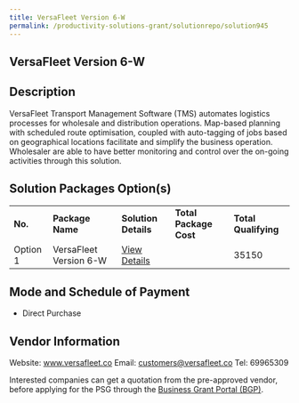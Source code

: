 ```yaml
---
title: VersaFleet Version 6-W
permalink: /productivity-solutions-grant/solutionrepo/solution945
---
```


## VersaFleet Version 6-W

## Description

VersaFleet Transport Management Software (TMS) automates logistics processes for wholesale and distribution operations. Map-based planning with scheduled route optimisation, coupled with auto-tagging of jobs based on geographical locations facilitate and simplify the business operation. Wholesaler are able to have better monitoring and control over the on-going activities through this solution. 

## Solution Packages Option(s)

<table>
<tr>
<td><b>No.</b></td>
<td><b>Package Name</b></td>
<td><b>Solution Details</b></td>
<td><b>Total Package Cost</b></td>
<td><b>Total Qualifying</b></td>
</tr>
<tr>
<td>Option 1</td>
<td>VersaFleet Version 6-W</td>
<td><a href='https://www.gobusiness.gov.sg/images/psg/Versafleet-WS_Annex3_Part_1.pdf'>View Details</a></td>
<td></td>
<td>35150</td>
</tr>
</table>

## Mode and Schedule of Payment

 - Direct Purchase

## Vendor Information

 Website: www.versafleet.co 
Email: customers@versafleet.co
Tel: 69965309 

Interested companies can get a quotation from the pre-approved vendor, before applying for the PSG through the <a href='https://www.businessgrants.gov.sg/'>Business Grant Portal (BGP)</a>.

<script src="/jquery/resize-tables.js"></script>
